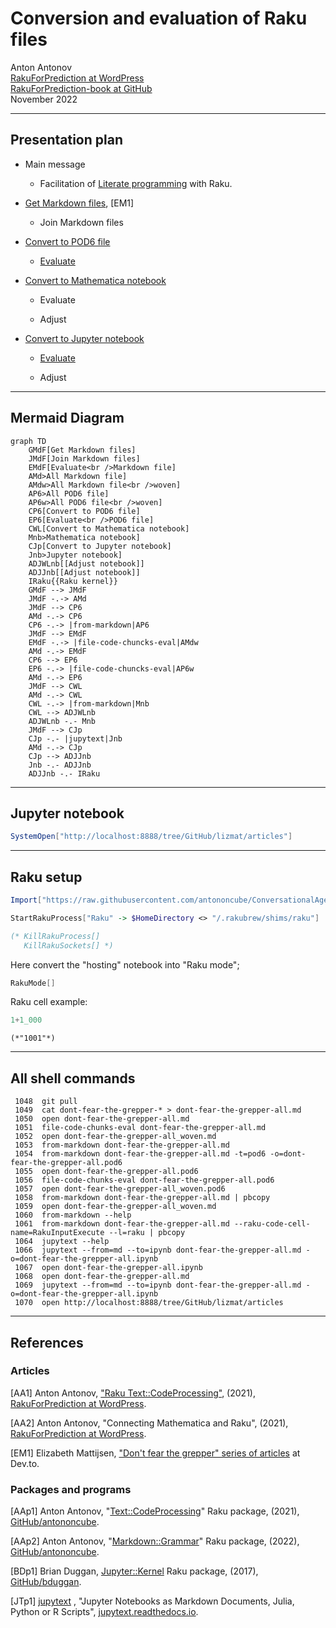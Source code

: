 # Conversion and evaluation of Raku files

Anton Antonov   
[RakuForPrediction at WordPress](https://rakuforprediction.wordpress.com)   
[RakuForPrediction-book at GitHub](https://github.com/antononcube/RakuForPrediction-book)   
November 2022

------

## Presentation plan

- Main message

    - Facilitation of [Literate programming](https://en.wikipedia.org/wiki/Literate_programming) with Raku.

- [Get Markdown files](https://dev.to/lizmat/dont-fear-the-grepper-6-4i), [EM1]

    - Join Markdown files

- [Convert to POD6 file](https://raku.land/zef:antononcube/Markdown::Grammar)

    - [Evaluate](https://raku.land/zef:antononcube/Text::CodeProcessing)

- [Convert to Mathematica notebook](https://raku.land/zef:antononcube/Markdown::Grammar)

    - Evaluate

    - Adjust

- [Convert to Jupyter notebook](https://jupytext.readthedocs.io/en/latest/)

    - [Evaluate](https://raku.land/cpan:BDUGGAN/Jupyter::Kernel)

    - Adjust

------

## Mermaid Diagram

```mermaid
graph TD
	GMdF[Get Markdown files]
	JMdF[Join Markdown files]
	EMdF[Evaluate<br />Markdown file]
	AMd>All Markdown file]
	AMdw>All Markdown file<br />woven]
	AP6>All POD6 file]
	AP6w>All POD6 file<br />woven]
	CP6[Convert to POD6 file]
	EP6[Evaluate<br />POD6 file]
	CWL[Convert to Mathematica notebook]
	Mnb>Mathematica notebook]
	CJp[Convert to Jupyter notebook]
	Jnb>Jupyter notebook]
	ADJWLnb[[Adjust notebook]]
	ADJJnb[[Adjust notebook]]
	IRaku{{Raku kernel}}
	GMdF --> JMdF
	JMdF -.-> AMd
	JMdF --> CP6
	AMd -.-> CP6
	CP6 -.-> |from-markdown|AP6
	JMdF --> EMdF
	EMdF -.-> |file-code-chuncks-eval|AMdw
	AMd -.-> EMdF
	CP6 --> EP6
	EP6 -.-> |file-code-chuncks-eval|AP6w
	AMd -.-> EP6
	JMdF --> CWL
	AMd -.-> CWL
	CWL -.-> |from-markdown|Mnb
	CWL --> ADJWLnb
	ADJWLnb -.- Mnb
	JMdF --> CJp
	CJp -.- |jupytext|Jnb
	AMd -.-> CJp
	CJp --> ADJJnb
	Jnb -.- ADJJnb
	ADJJnb -.- IRaku
```

--------

## Jupyter notebook

```mathematica
SystemOpen["http://localhost:8888/tree/GitHub/lizmat/articles"]
```

-------

## Raku setup

```mathematica
Import["https://raw.githubusercontent.com/antononcube/ConversationalAgents/master/Packages/WL/RakuMode.m"]
```

```mathematica
StartRakuProcess["Raku" -> $HomeDirectory <> "/.rakubrew/shims/raku"]
```

```mathematica
(* KillRakuProcess[]
   KillRakuSockets[] *) 
```

Here convert the "hosting" notebook into "Raku mode";

```mathematica
RakuMode[]
```

Raku cell example:

```raku
1+1_000
```

```
(*"1001"*)
```

------

## All shell commands

```shell
 1048  git pull
 1049  cat dont-fear-the-grepper-* > dont-fear-the-grepper-all.md
 1050  open dont-fear-the-grepper-all.md
 1051  file-code-chunks-eval dont-fear-the-grepper-all.md
 1052  open dont-fear-the-grepper-all_woven.md
 1053  from-markdown dont-fear-the-grepper-all.md
 1054  from-markdown dont-fear-the-grepper-all.md -t=pod6 -o=dont-fear-the-grepper-all.pod6
 1055  open dont-fear-the-grepper-all.pod6
 1056  file-code-chunks-eval dont-fear-the-grepper-all.pod6
 1057  open dont-fear-the-grepper-all_woven.pod6
 1058  from-markdown dont-fear-the-grepper-all.md | pbcopy
 1059  open dont-fear-the-grepper-all_woven.md
 1060  from-markdown --help
 1061  from-markdown dont-fear-the-grepper-all.md --raku-code-cell-name=RakuInputExecute --l=raku | pbcopy
 1064  jupytext --help
 1066  jupytext --from=md --to=ipynb dont-fear-the-grepper-all.md -o=dont-fear-the-grepper-all.ipynb
 1067  open dont-fear-the-grepper-all.ipynb
 1068  open dont-fear-the-grepper-all.md
 1069  jupytext --from=md --to=ipynb dont-fear-the-grepper-all.md -o=dont-fear-the-grepper-all.ipynb
 1070  open http://localhost:8888/tree/GitHub/lizmat/articles 
```

------

## References

### Articles

[AA1] Anton Antonov, ["Raku Text::CodeProcessing"](https://rakuforprediction.wordpress.com/2021/07/13/raku-textcodeprocessing/), (2021), [RakuForPrediction at WordPress](https://rakuforprediction.wordpress.com/2021/07/13/raku-textcodeprocessing/).

[AA2] Anton Antonov, "Connecting Mathematica and Raku", (2021), [RakuForPrediction at WordPress](https://rakuforprediction.wordpress.com/2021/07/13/raku-textcodeprocessing/).

[EM1] Elizabeth Mattijsen,  ["Don't fear the grepper" series of articles](https://dev.to/lizmat/series/20328)  at Dev.to.

### Packages and programs

[AAp1] Anton Antonov, "[Text::CodeProcessing](https://raku.land/zef:antononcube/Text::CodeProcessing)" Raku package, (2021), [GitHub/antononcube](https://github.com/antononcube).

[AAp2] Anton Antonov, "[Markdown::Grammar](https://raku.land/zef:antononcube/Markdown::Grammar)" Raku package, (2022), [GitHub/antononcube](https://github.com/antononcube).

[BDp1] Brian Duggan, [Jupyter::Kernel](https://raku.land/cpan:BDUGGAN/Jupyter::Kernel) Raku package, (2017), [GitHub/bduggan](https://github.com/bduggan).

[JTp1] [jupytext](https://jupytext.readthedocs.io/en/latest/) , "Jupyter Notebooks as Markdown Documents, Julia, Python or R Scripts", [jupytext.readthedocs.io](https://jupytext.readthedocs.io/en/latest/).